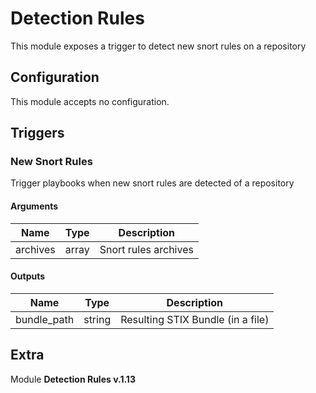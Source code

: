 # Detection Rules



This module exposes a trigger to detect new snort rules on a repository

## Configuration



This module accepts no configuration.




## Triggers

### New Snort Rules

Trigger playbooks when new snort rules are detected of a repository



#### Arguments
| Name      |  Type   |  Description  |
| --------- | ------- | --------------------------- |
| archives | array | Snort rules archives |






#### Outputs
| Name      |  Type   |  Description  |
| --------- | ------- | --------------------------- |
| bundle_path | string | Resulting STIX Bundle (in a file) |















## Extra

Module **Detection Rules v.1.13**
